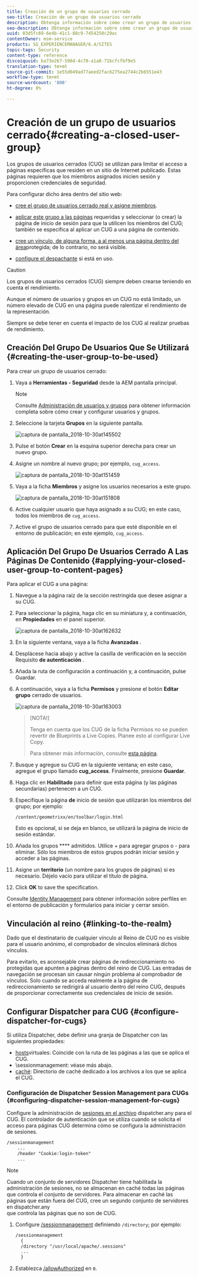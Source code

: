 ```yaml
---
title: Creación de un grupo de usuarios cerrado
seo-title: Creación de un grupo de usuarios cerrado
description: Obtenga información sobre cómo crear un grupo de usuarios cerrado.
seo-description: Obtenga información sobre cómo crear un grupo de usuarios cerrado.
uuid: 03d5fc69-6e4b-41c1-88c9-7454250c29ac
contentOwner: msm-service
products: SG_EXPERIENCEMANAGER/6.4/SITES
topic-tags: Security
content-type: reference
discoiquuid: ba73e267-598d-4c70-a1a8-71bcfcfbf9e5
translation-type: tm+mt
source-git-commit: 1e55d049ad77aeed2fac6275ea2744c2b6551e43
workflow-type: tm+mt
source-wordcount: '808'
ht-degree: 0%

---
```



# Creación de un grupo de usuarios cerrado{#creating-a-closed-user-group}

Los grupos de usuarios cerrados (CUG) se utilizan para limitar el acceso a páginas específicas que residen en un sitio de Internet publicado. Estas páginas requieren que los miembros asignados inicien sesión y proporcionen credenciales de seguridad.

Para configurar dicho área dentro del sitio web:

* [cree el grupo de usuarios cerrado real y asigne miembros](#creating-the-user-group-to-be-used).

* [aplicar este grupo a las páginas](#applying-your-closed-user-group-to-content-pages) requeridas y seleccionar (o crear) la página de inicio de sesión para que la utilicen los miembros del CUG; también se especifica al aplicar un CUG a una página de contenido.

* [cree un vínculo, de alguna forma, a al menos una página dentro del área](#linking-to-the-realm)protegida; de lo contrario, no será visible.
* [configure el despachante](#configure-dispatcher-for-cugs) si está en uso.

>[!CAUTION]
>
>Los grupos de usuarios cerrados (CUG) siempre deben crearse teniendo en cuenta el rendimiento.
>
>Aunque el número de usuarios y grupos en un CUG no está limitado, un número elevado de CUG en una página puede ralentizar el rendimiento de la representación.
>
>Siempre se debe tener en cuenta el impacto de los CUG al realizar pruebas de rendimiento.

## Creación Del Grupo De Usuarios Que Se Utilizará {#creating-the-user-group-to-be-used}

Para crear un grupo de usuarios cerrado:

1. Vaya a **Herramientas - Seguridad** desde la AEM pantalla principal.

   >[!NOTE]
   >
   >Consulte [Administración de usuarios y grupos](/help/sites-administering/security.md#managing-users-and-groups) para obtener información completa sobre cómo crear y configurar usuarios y grupos.

1. Seleccione la tarjeta **Grupos** en la siguiente pantalla.

   ![captura de pantalla_2018-10-30at145502](assets/screenshot_2018-10-30at145502.png)

1. Pulse el botón **Crear** en la esquina superior derecha para crear un nuevo grupo.
1. Asigne un nombre al nuevo grupo; por ejemplo, `cug_access`.

   ![captura de pantalla_2018-10-30at151459](assets/screenshot_2018-10-30at151459.png)

1. Vaya a la ficha **Miembros** y asigne los usuarios necesarios a este grupo.

   ![captura de pantalla_2018-10-30at151808](assets/screenshot_2018-10-30at151808.png)

1. Active cualquier usuario que haya asignado a su CUG; en este caso, todos los miembros de `cug_access`.
1. Active el grupo de usuarios cerrado para que esté disponible en el entorno de publicación; en este ejemplo, `cug_access`.

## Aplicación Del Grupo De Usuarios Cerrado A Las Páginas De Contenido {#applying-your-closed-user-group-to-content-pages}

Para aplicar el CUG a una página:

1. Navegue a la página raíz de la sección restringida que desee asignar a su CUG.
1. Para seleccionar la página, haga clic en su miniatura y, a continuación, en **Propiedades** en el panel superior.

   ![captura de pantalla_2018-10-30at162632](assets/screenshot_2018-10-30at162632.png)

1. En la siguiente ventana, vaya a la ficha **Avanzadas** .
1. Desplácese hacia abajo y active la casilla de verificación en la sección Requisito **de autenticación** .

1. Añada la ruta de configuración a continuación y, a continuación, pulse Guardar.
1. A continuación, vaya a la ficha **Permisos** y presione el botón **Editar grupo** cerrado de usuarios.

   ![captura de pantalla_2018-10-30at163003](assets/screenshot_2018-10-30at163003.png)

   >[NOTA!]
   >
   > Tenga en cuenta que los CUG de la ficha Permisos no se pueden revertir de Blueprints a Live Copies. Planee esto al configurar Live Copy.
   >
   > Para obtener más información, consulte [esta página](closed-user-groups.md#aem-livecopy).

1. Busque y agregue su CUG en la siguiente ventana; en este caso, agregue el grupo llamado **cug_access**. Finalmente, presione **Guardar**.
1. Haga clic en **Habilitado** para definir que esta página (y las páginas secundarias) pertenecen a un CUG.
1. Especifique la página **de** inicio de sesión que utilizarán los miembros del grupo; por ejemplo:

   `/content/geometrixx/en/toolbar/login.html`

   Esto es opcional, si se deja en blanco, se utilizará la página de inicio de sesión estándar.

1. Añada los grupos **** admitidos. Utilice + para agregar grupos o - para eliminar. Sólo los miembros de estos grupos podrán iniciar sesión y acceder a las páginas.
1. Asigne un **territorio** (un nombre para los grupos de páginas) si es necesario. Déjelo vacío para utilizar el título de página.
1. Click **OK** to save the specification.

Consulte [Identity Management](/help/sites-administering/identity-management.md) para obtener información sobre perfiles en el entorno de publicación y formularios para iniciar y cerrar sesión.

## Vinculación al reino {#linking-to-the-realm}

Dado que el destinatario de cualquier vínculo al Reino de CUG no es visible para el usuario anónimo, el comprobador de vínculos eliminará dichos vínculos.

Para evitarlo, es aconsejable crear páginas de redireccionamiento no protegidas que apunten a páginas dentro del reino de CUG. Las entradas de navegación se procesan sin causar ningún problema al comprobador de vínculos. Solo cuando se acceda realmente a la página de redireccionamiento se redirigirá al usuario dentro del reino CUG, después de proporcionar correctamente sus credenciales de inicio de sesión.

## Configurar Dispatcher para CUG {#configure-dispatcher-for-cugs}

Si utiliza Dispatcher, debe definir una granja de Dispatcher con las siguientes propiedades:

* [hosts](https://helpx.adobe.com/experience-manager/dispatcher/using/dispatcher-configuration.html#identifying-virtual-hosts-virtualhosts)virtuales: Coincide con la ruta de las páginas a las que se aplica el CUG.
* \sessionmanagement: véase más abajo.
* [caché](https://helpx.adobe.com/experience-manager/dispatcher/using/dispatcher-configuration.html#configuring-the-dispatcher-cache-cache): Directorio de caché dedicado a los archivos a los que se aplica el CUG.

### Configuración de Dispatcher Session Management para CUGs {#configuring-dispatcher-session-management-for-cugs}

Configure la administración de [sesiones en el archivo](https://helpx.adobe.com/experience-manager/dispatcher/using/dispatcher-configuration.html#enabling-secure-sessions-sessionmanagement) dispatcher.any para el CUG. El controlador de autenticación que se utiliza cuando se solicita el acceso para páginas CUG determina cómo se configura la administración de sesiones.

```xml
/sessionmanagement
    ...
    /header "Cookie:login-token" 
    ...
```

>[!NOTE]
>
>Cuando un conjunto de servidores Dispatcher tiene habilitada la administración de sesiones, no se almacenan en caché todas las páginas que controla el conjunto de servidores. Para almacenar en caché las páginas que están fuera del CUG, cree un segundo conjunto de servidores en dispatcher.any\
>que controla las páginas que no son de CUG.

1. Configure [/sessionmanagement](https://helpx.adobe.com/experience-manager/dispatcher/using/dispatcher-configuration.html#enabling-secure-sessions-sessionmanagement) definiendo `/directory`; por ejemplo:

   ```xml
   /sessionmanagement
     {
     /directory "/usr/local/apache/.sessions"
     ...
     }
   ```

1. Establezca [/allowAuthorized](https://helpx.adobe.com/experience-manager/dispatcher/using/dispatcher-configuration.html#caching-when-authentication-is-used) en `0`.


